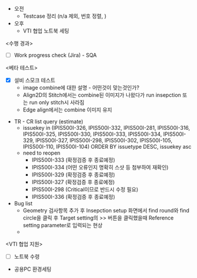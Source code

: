 - 오전
	- Testcase 정리 (n/a 제외, 번호 정렬, )
- 오후
	- VTI 협업 노트북 세팅

<수행 경과>
- [ ] Work progress check (Jira) - SQA

<베타 테스트>
- [x] 설비 스모크 테스트
	- image combine에 대한 설명 - 어떤것이 맞는것인가?
	- Align2D의 Stitch에서는 combine된 이미지가 나왔다가 run insepction 또는 run only stitch시 사라짐
	- Edge align에서는 combine 이미지 유지
- TR - CR list query (estimate)
	- issuekey in (IPIS500I-326, IPIS500I-332, IPIS500I-281, IPIS500I-316, IPIS500I-325, IPIS500I-330, IPIS500I-333, IPIS500I-334, IPIS500I-329, IPIS500I-327, IPIS500I-298, IPIS500I-302, IPIS500I-105, IPIS500I-110, IPIS500I-104) ORDER BY issuetype DESC, issuekey asc
	- need to reopen
		- IPIS500I-333 (확정검증 후 종료예정)
		- IPIS500I-334 (어떤 오류인지 명확히 스샷 등 첨부하여 재확인)
		- IPIS500I-329 (확정검증 후 종료예정)
		- IPIS500I-327 (확정검증 후 종료예정)
		- IPIS500I-298 (Critical이므로 반드시 수정 필요)
		- IPIS500I-336 (확정검증 후 종료예정)
- Bug list
	- Geometry 검사항목 추가 후 Insepction setup 화면에서 find round와 find circle을 클릭 후 Target setting의 >> 버튼을 클릭했을때 Reference setting parameter로 입력되는 현상
	- 

<VTI 협업 지원>
- [ ] 노트북 수령
- 공용PC 환경세팅
